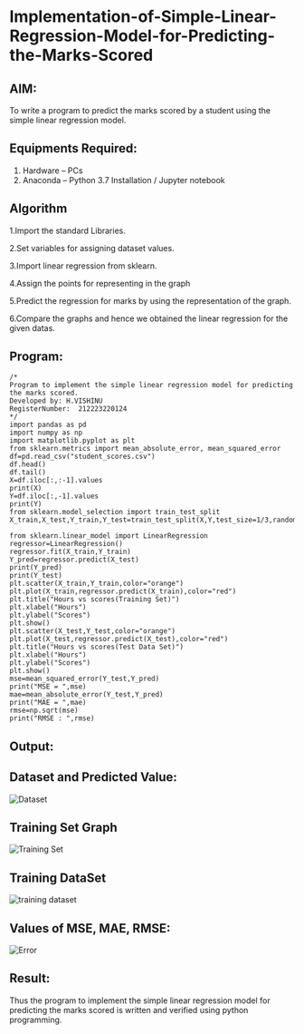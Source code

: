 # Implementation-of-Simple-Linear-Regression-Model-for-Predicting-the-Marks-Scored

## AIM:
To write a program to predict the marks scored by a student using the simple linear regression model.

## Equipments Required:
1. Hardware – PCs
2. Anaconda – Python 3.7 Installation / Jupyter notebook

## Algorithm
1.Import the standard Libraries.

2.Set variables for assigning dataset values.

3.Import linear regression from sklearn.

4.Assign the points for representing in the graph

5.Predict the regression for marks by using the representation of the graph.

6.Compare the graphs and hence we obtained the linear regression for the given datas.

## Program:
```
/*
Program to implement the simple linear regression model for predicting the marks scored.
Developed by: H.VISHINU
RegisterNumber:  212223220124
*/
import pandas as pd
import numpy as np
import matplotlib.pyplot as plt
from sklearn.metrics import mean_absolute_error, mean_squared_error
df=pd.read_csv("student_scores.csv")
df.head()
df.tail()
X=df.iloc[:,:-1].values
print(X)
Y=df.iloc[:,-1].values
print(Y)
from sklearn.model_selection import train_test_split
X_train,X_test,Y_train,Y_test=train_test_split(X,Y,test_size=1/3,random_state=0)

from sklearn.linear_model import LinearRegression
regressor=LinearRegression()
regressor.fit(X_train,Y_train)
Y_pred=regressor.predict(X_test)
print(Y_pred)
print(Y_test)
plt.scatter(X_train,Y_train,color="orange")
plt.plot(X_train,regressor.predict(X_train),color="red")
plt.title("Hours vs scores(Training Set)")
plt.xlabel("Hours")
plt.ylabel("Scores")
plt.show()
plt.scatter(X_test,Y_test,color="orange")
plt.plot(X_test,regressor.predict(X_test),color="red")
plt.title("Hours vs scores(Test Data Set)")
plt.xlabel("Hours")
plt.ylabel("Scores")
plt.show()
mse=mean_squared_error(Y_test,Y_pred)
print("MSE = ",mse)
mae=mean_absolute_error(Y_test,Y_pred)
print("MAE = ",mae)
rmse=np.sqrt(mse)
print("RMSE : ",rmse)
```

## Output:
## Dataset and Predicted Value:
![Dataset](https://github.com/VisHinu24/Implementation-of-Simple-Linear-Regression-Model-for-Predicting-the-Marks-Scored/assets/144244396/c0c81db5-f2c2-4746-8374-27166ca0a871)

## Training Set Graph
![Training Set](https://github.com/VisHinu24/Implementation-of-Simple-Linear-Regression-Model-for-Predicting-the-Marks-Scored/assets/144244396/e8452734-0a12-4335-89c5-7f30ad5a96af)

## Training DataSet
![training dataset](https://github.com/VisHinu24/Implementation-of-Simple-Linear-Regression-Model-for-Predicting-the-Marks-Scored/assets/144244396/2547d7d6-21b3-4529-bbcf-027069d538c2)

## Values of MSE, MAE, RMSE:
![Error](https://github.com/VisHinu24/Implementation-of-Simple-Linear-Regression-Model-for-Predicting-the-Marks-Scored/assets/144244396/ddbb7a76-84ef-4e58-97e6-09cdf174fa82)



## Result:
Thus the program to implement the simple linear regression model for predicting the marks scored is written and verified using python programming.
